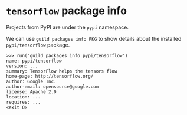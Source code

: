 # `tensorflow` package info

Projects from PyPI are under the `pypi` namespace.

We can use `guild packages info PKG` to show details about the
installed `pypi/tensorflow` package.

    >>> run("guild packages info pypi/tensorflow")
    name: pypi/tensorflow
    version: ...
    summary: TensorFlow helps the tensors flow
    home-page: http://tensorflow.org/
    author: Google Inc.
    author-email: opensource@google.com
    license: Apache 2.0
    location: ...
    requires: ...
    <exit 0>
